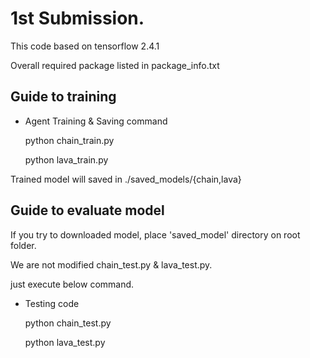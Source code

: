 # 1st Submission.
This code based on tensorflow 2.4.1

Overall required package listed in package_info.txt


## Guide to training

* Agent Training & Saving command

    python chain_train.py   

    python lava_train.py    

Trained model will saved in ./saved_models/{chain,lava}

## Guide to evaluate model

If you try to downloaded model, place 'saved_model' directory on root folder.

We are not modified chain_test.py & lava_test.py. 

just execute below command.

* Testing code

    python chain_test.py    

    python lava_test.py     
